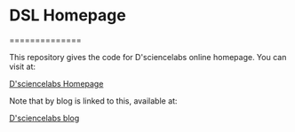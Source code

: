 # DSL Homepage
==============

This repository gives the code for D'sciencelabs online homepage. You can visit at:

[D'sciencelabs Homepage](https://dsciencelabs.github.io/web/index.html)

Note that by blog is linked to this, available at:

[D'sciencelabs blog](https://dsciencelabs.github.io/web/blog.html)


